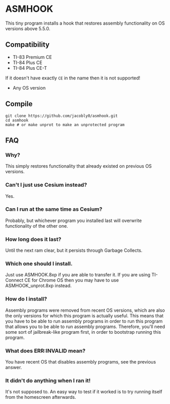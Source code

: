 # ASMHOOK

This tiny program installs a hook that restores assembly functionality on OS versions above 5.5.0.

## Compatibility

- TI-83 Premium CE
- TI-84 Plus CE
- TI-84 Plus CE-T

If it doesn't have exactly `CE` in the name then it is not supported!

- Any OS version

## Compile

    git clone https://github.com/jacobly0/asmhook.git
    cd asmhook
    make # or make unprot to make an unprotected program

## FAQ

### Why?

This simply restores functionality that already existed on previous OS versions.

### Can't I just use Cesium instead?

Yes.

### Can I run at the same time as Cesium?

Probably, but whichever program you installed last will overwrite functionality of the other one.

### How long does it last?

Until the next ram clear, but it persists through Garbage Collects.

### Which one should I install.

Just use ASMHOOK.8xp if you are able to transfer it.  If you are using TI-Connect CE for Chrome OS then you may have to use ASMHOOK_unprot.8xp instead.

### How do I install?

Assembly programs were removed from recent OS versions, which are also the only versions for which this program is actually useful.  This means that you have to be able to run assembly programs in order to run this program that allows you to be able to run assembly programs.  Therefore, you'll need some sort of jailbreak-like program first, in order to bootstrap running this program.

### What does ERR:INVALID mean?

You have recent OS that disables assembly programs, see the previous answer.

### It didn't do anything when I ran it!

It's not supposed to.  An easy way to test if it worked is to try running itself from the homescreen afterwards.
